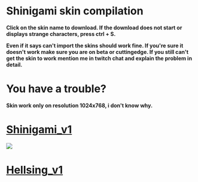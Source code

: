 # Shinigami skin compilation

**Click on the skin name to download. If the download does not start or displays strange characters, press ctrl + S.**

**Even if it says can't import the skins should work fine. If you're sure it doesn't work make sure you are on beta or cuttingedge. If you still can't get the skin to work mention me in twitch chat and explain the problem in detail.**

# You have a trouble?

**Skin work only on resolution 1024x768, i don't know why.**


# [Shinigami_v1](https://www.dropbox.com/s/94l6ub4wvxkxmjl/Shinigami-skin.osk?dl=0)
![](http://i.imgur.com/mRWdkw2.jpg)

# [Hellsing_v1](https://www.dropbox.com/s/9bpkj75utpk2k49/Chitanda.osk?dl=0)


